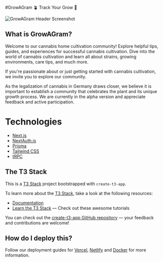 #GrowAGram 🪴 Track Your Grow 📜

![GrowAGram Header Screenshot](https://growagram.com/Landing%20_%20GrowAGram%20_%20Show%20your%20Grow%20_%20EN.png "GrowAGram LandingPage Screenshot")

## What is GrowAGram?

Welcome to our cannabis home cultivation community! Explore helpful tips, guides, and experiences for successful cannabis cultivation. Dive into the world of cannabis cultivation and learn all about strains, growing environments, care tips, and much more.

If you're passionate about or just getting started with cannabis cultivation, we invite you to explore our community.

As the legalization of cannabis in Germany draws closer, we believe it is important to establish a community that celebrates the plant and its unique growth process. We are currently in the alpha version and appreciate feedback and active participation.

# Technologies

- [Next.js](https://nextjs.org)
- [NextAuth.js](https://next-auth.js.org)
- [Prisma](https://prisma.io)
- [Tailwind CSS](https://tailwindcss.com)
- [tRPC](https://trpc.io)

## The T3 Stack

This is a [T3 Stack](https://create.t3.gg/) project bootstrapped with `create-t3-app`.

To learn more about the [T3 Stack](https://create.t3.gg/), take a look at the following resources:

- [Documentation](https://create.t3.gg/)
- [Learn the T3 Stack](https://create.t3.gg/en/faq#what-learning-resources-are-currently-available) — Check out these awesome tutorials

You can check out the [create-t3-app GitHub repository](https://github.com/t3-oss/create-t3-app) — your feedback and contributions are welcome!

## How do I deploy this?

Follow our deployment guides for [Vercel](https://create.t3.gg/en/deployment/vercel), [Netlify](https://create.t3.gg/en/deployment/netlify) and [Docker](https://create.t3.gg/en/deployment/docker) for more information.
